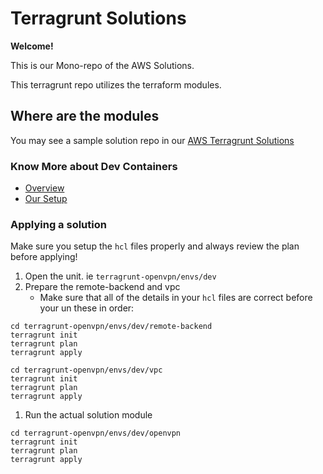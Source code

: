 # Terragrunt Solutions

**Welcome!**

This is our Mono-repo of the AWS Solutions.

This terragrunt repo utilizes the terraform modules.

## Where are the modules

You may see a sample solution repo in our [AWS Terragrunt Solutions](https://github.com/teamulap/aws-terragrunt-modules.git)

### Know More about Dev Containers

- [Overview](https://containers.dev)
- [Our Setup](./DEVCONTAINER_TUTORIAL.md)

### Applying a solution

Make sure you setup the `hcl` files properly and always review the plan before applying!

1. Open the unit. ie `terragrunt-openvpn/envs/dev`
1. Prepare the remote-backend and vpc
   - Make sure that all of the details in your `hcl` files are correct before your un these in order:

```shell
cd terragrunt-openvpn/envs/dev/remote-backend
terragrunt init
terragrunt plan
terragrunt apply
```

```shell
cd terragrunt-openvpn/envs/dev/vpc
terragrunt init
terragrunt plan
terragrunt apply
```

1. Run the actual solution module

```shell
cd terragrunt-openvpn/envs/dev/openvpn
terragrunt init
terragrunt plan
terragrunt apply
```

